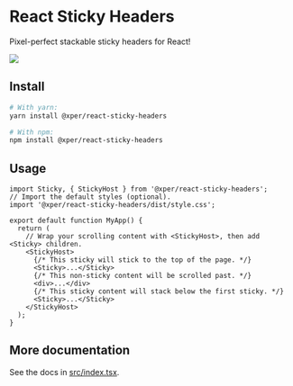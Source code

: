 # React Sticky Headers

Pixel-perfect stackable sticky headers for React!

![](https://media1.giphy.com/media/jjN4kxU04p9YBPoPB4/giphy.gif)

## Install

```bash
# With yarn:
yarn install @xper/react-sticky-headers

# With npm:
npm install @xper/react-sticky-headers
```

## Usage

```tsx
import Sticky, { StickyHost } from '@xper/react-sticky-headers';
// Import the default styles (optional).
import '@xper/react-sticky-headers/dist/style.css';

export default function MyApp() {
  return (
    // Wrap your scrolling content with <StickyHost>, then add <Sticky> children.
    <StickyHost>
      {/* This sticky will stick to the top of the page. */}
      <Sticky>...</Sticky>
      {/* This non-sticky content will be scrolled past. */}
      <div>...</div>
      {/* This sticky content will stack below the first sticky. */}
      <Sticky>...</Sticky>
    </StickyHost>
  );
}
```

## More documentation

See the docs in [src/index.tsx](src/index.tsx).
